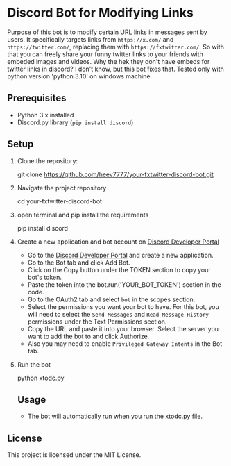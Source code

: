 # Discord Bot for Modifying Links

Purpose of this bot is to modify certain URL links in messages sent by users. It specifically targets links from `https://x.com/` and `https://twitter.com/`, replacing them with `https://fxtwitter.com/`. So with that you can freely share your funny twitter links to your friends with embeded images and videos.
Why the hek they don't have embeds for twitter links in discord? I don't know, but this bot fixes that. Tested only with python version 'python 3.10' on windows machine.

## Prerequisites

- Python 3.x installed
- Discord.py library (`pip install discord`)

## Setup

1. Clone the repository:

   git clone https://github.com/heev7777/your-fxtwitter-discord-bot.git

2. Navigate the project repository

   cd your-fxtwitter-discord-bot

3. open terminal and pip install the requirements

   pip install discord

4. Create a new application and bot account on [Discord Developer Portal](https://discord.com/developers/applications)      
   - Go to the [Discord Developer Portal](https://discord.com/developers/applications) and create a new application.
   - Go to the Bot tab and click Add Bot.
   - Click on the Copy button under the TOKEN section to copy your bot's token.
   - Paste the token into the bot.run('YOUR_BOT_TOKEN') section in the code.
   - Go to the OAuth2 tab and select `bot` in the scopes section.
   - Select the permissions you want your bot to have. For this bot, you will need to select the `Send Messages` and `Read Message History` permissions under the Text Permissions section.
   - Copy the URL and paste it into your browser. Select the server you want to add the bot to and click Authorize.
   - Also you may need to enable `Privileged Gateway Intents` in the Bot tab.

5. Run the bot

   python xtodc.py

   ## Usage

    - The bot will automatically run when you run the xtodc.py file.

## License
This project is licensed under the MIT License.
